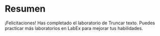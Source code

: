 # Resumen

¡Felicitaciones! Has completado el laboratorio de Truncar texto. Puedes practicar más laboratorios en LabEx para mejorar tus habilidades.
